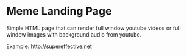 # Meme Landing Page

Simple HTML page that can render full window youtube videos or full window images with background audio from youtube.

Example: http://supereffective.net

